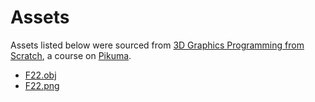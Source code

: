 # Assets

Assets listed below were sourced from [3D Graphics Programming from Scratch](https://pikuma.com/courses/learn-3d-computer-graphics-programming), a course on [Pikuma](https://pikuma.com/).

- [F22.obj](https://github.com/gustavopezzi/3drenderer/blob/master/assets/f22.obj)
- [F22.png](https://github.com/gustavopezzi/3drenderer/blob/master/assets/f22.png)
